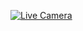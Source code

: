 [![Live Camera](https://i.ytimg.com/vi/lXzSU7ezjp8/hqdefault_live.jpg?sqp=-oaymwEcCPYBEIoBSFXyq4qpAw4IARUAAIhCGAFwAcABBg==&rs=AOn4CLCX4r_inX0NSLUFhKUP6QCime_jwQ)](https://www.youtube.com/watch?v=lXzSU7ezjp8 "Live Stream Title")
